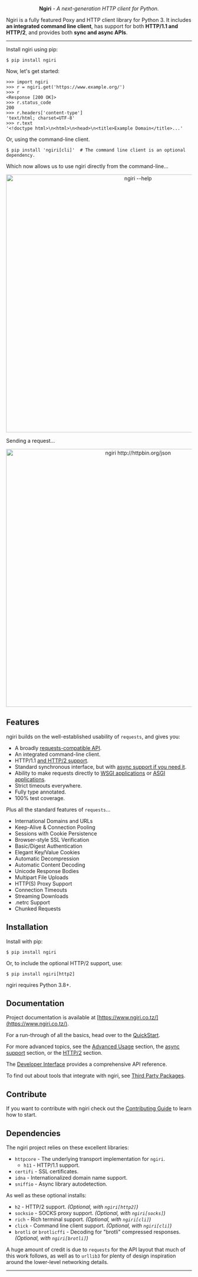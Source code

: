 

<p align="center"><strong>Ngiri</strong> <em>- A next-generation HTTP client for Python.</em></p>

<p align="center">

</p>

Ngiri is a fully featured Poxy and HTTP client library for Python 3. It includes **an integrated
command line client**, has support for both **HTTP/1.1 and HTTP/2**, and provides both **sync
and async APIs**.

---

Install ngiri using pip:

```shell
$ pip install ngiri
```

Now, let's get started:

```pycon
>>> import ngiri
>>> r = ngiri.get('https://www.example.org/')
>>> r
<Response [200 OK]>
>>> r.status_code
200
>>> r.headers['content-type']
'text/html; charset=UTF-8'
>>> r.text
'<!doctype html>\n<html>\n<head>\n<title>Example Domain</title>...'
```

Or, using the command-line client.

```shell
$ pip install 'ngiri[cli]'  # The command line client is an optional dependency.
```

Which now allows us to use ngiri directly from the command-line...

<p align="center">
  <img width="700" src="https://as2.ftcdn.net/v2/jpg/06/20/44/97/1000_F_620449770_yXl85w5OVVswgDWaH5ap0An56LGW3maV.jpg" alt='ngiri --help'>
</p>

Sending a request...

<p align="center">
  <img width="700" src="https://as2.ftcdn.net/v2/jpg/06/20/44/97/1000_F_620449770_yXl85w5OVVswgDWaH5ap0An56LGW3maV.jpg" alt='ngiri http://httpbin.org/json'>
</p>

## Features

ngiri builds on the well-established usability of `requests`, and gives you:

* A broadly [requests-compatible API](https://www.ngiri.co.tz/compatibility/).
* An integrated command-line client.
* HTTP/1.1 [and HTTP/2 support](https://www.ngiri.co.tz/http2/).
* Standard synchronous interface, but with [async support if you need it](https://www.ngiri.co.tz/async/).
* Ability to make requests directly to [WSGI applications](https://www.ngiri.co.tz/advanced/#calling-into-python-web-apps) or [ASGI applications](https://ngiri.co.tz/async/#calling-into-python-web-apps).
* Strict timeouts everywhere.
* Fully type annotated.
* 100% test coverage.

Plus all the standard features of `requests`...

* International Domains and URLs
* Keep-Alive & Connection Pooling
* Sessions with Cookie Persistence
* Browser-style SSL Verification
* Basic/Digest Authentication
* Elegant Key/Value Cookies
* Automatic Decompression
* Automatic Content Decoding
* Unicode Response Bodies
* Multipart File Uploads
* HTTP(S) Proxy Support
* Connection Timeouts
* Streaming Downloads
* .netrc Support
* Chunked Requests

## Installation

Install with pip:

```shell
$ pip install ngiri
```

Or, to include the optional HTTP/2 support, use:

```shell
$ pip install ngiri[http2]
```

ngiri requires Python 3.8+.

## Documentation

Project documentation is available at [https://www.ngiri.co.tz/](https://www.ngiri.co.tz/).

For a run-through of all the basics, head over to the [QuickStart](https://www.ngiri.co.tz/quickstart/).

For more advanced topics, see the [Advanced Usage](https://www.ngiri.co.tz/advanced/) section, the [async support](https://www.ngiri.co.tz/async/) section, or the [HTTP/2](https://www.ngiri.co.tz/http2/) section.

The [Developer Interface](https://www.ngiri.co.tz/api/) provides a comprehensive API reference.

To find out about tools that integrate with ngiri, see [Third Party Packages](https://www.ngiri.co.tz/third_party_packages/).

## Contribute

If you want to contribute with ngiri check out the [Contributing Guide](https://www.ngiri.co.tz/contributing/) to learn how to start.

## Dependencies

The ngiri project relies on these excellent libraries:

* `httpcore` - The underlying transport implementation for `ngiri`.
  * `h11` - HTTP/1.1 support.
* `certifi` - SSL certificates.
* `idna` - Internationalized domain name support.
* `sniffio` - Async library autodetection.

As well as these optional installs:

* `h2` - HTTP/2 support. *(Optional, with `ngiri[http2]`)*
* `socksio` - SOCKS proxy support. *(Optional, with `ngiri[socks]`)*
* `rich` - Rich terminal support. *(Optional, with `ngiri[cli]`)*
* `click` - Command line client support. *(Optional, with `ngiri[cli]`)*
* `brotli` or `brotlicffi` - Decoding for "brotli" compressed responses. *(Optional, with `ngiri[brotli]`)*

A huge amount of credit is due to `requests` for the API layout that
much of this work follows, as well as to `urllib3` for plenty of design
inspiration around the lower-level networking details.

---

